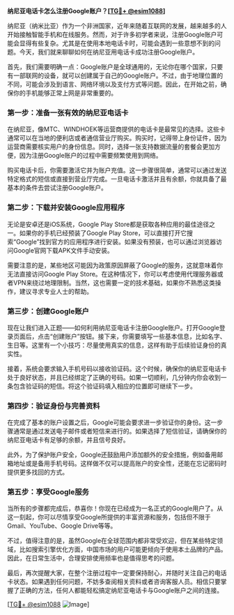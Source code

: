 **纳尼亚电话卡怎么注册Google账户？[[TG💪+ @esim1088](https://t.me/s/esim1088)]**

纳尼亚（纳米比亚）作为一个非洲国家，近年来随着互联网的发展，越来越多的人开始接触智能手机和在线服务。然而，对于许多初学者来说，注册Google账户可能会显得有些复杂。尤其是在使用本地电话卡时，可能会遇到一些意想不到的问题。今天，我们就来聊聊如何在纳尼亚用电话卡成功注册Google账户。

首先，我们需要明确一点：Google账户是全球通用的，无论你在哪个国家，只要有一部联网的设备，就可以创建属于自己的Google账户。不过，由于地理位置的不同，可能会涉及到语言、网络环境以及支付方式等问题。因此，在开始之前，确保你的手机能够正常上网是非常重要的。

### 第一步：准备一张有效的纳尼亚电话卡

在纳尼亚，像MTC、WINDHOEK等运营商提供的电话卡是最常见的选择。这些卡通常可以在当地的便利店或者通信营业厅购买。购买时，记得带上身份证件，因为运营商需要核实用户的身份信息。同时，选择一张支持数据流量的套餐会更加方便，因为注册Google账户的过程中需要频繁使用到网络。

购买电话卡后，你需要激活它并为账户充值。这一步骤很简单，通常可以通过发送特定格式的短信或直接到营业厅完成。一旦电话卡激活并且有余额，你就具备了最基本的条件去尝试注册Google账户。

### 第二步：下载并安装Google应用程序

无论是安卓还是iOS系统，Google Play Store都是获取各种应用的最佳途径之一。如果你的手机已经预装了Google Play Store，可以直接打开它搜索“Google”找到官方的应用程序进行安装。如果没有预装，也可以通过浏览器访问Google官网下载APK文件手动安装。

需要注意的是，某些地区可能因为政策原因屏蔽了Google的服务，这就意味着你无法直接访问Google Play Store。在这种情况下，你可以考虑使用代理服务器或者VPN来绕过地理限制。当然，这也需要一定的技术基础，如果你不熟悉这类操作，建议寻求专业人士的帮助。

### 第三步：创建Google账户

现在让我们进入正题——如何利用纳尼亚电话卡注册Google账户。打开Google登录页面后，点击“创建账户”按钮。接下来，你需要填写一些基本信息，比如名字、生日等。这里有一个小技巧：尽量使用真实的信息，这样有助于后续验证身份的真实性。

接着，系统会要求输入手机号码以接收验证码。这个时候，确保你的纳尼亚电话卡处于良好状态，并且已经绑定了正确的号码。如果一切顺利，几分钟内你会收到一条包含验证码的短信。将这个验证码填入相应的位置即可继续下一步。

### 第四步：验证身份与完善资料

在完成了基本的账户设置之后，Google可能会要求进一步验证你的身份。这一步骤通常是通过发送电子邮件或者短信来进行的。如果选择了短信验证，请确保你的纳尼亚电话卡有足够的余额，并且信号良好。

此外，为了保护账户安全，Google还鼓励用户添加额外的安全措施，例如备用邮箱地址或是备用手机号码。这样做不仅可以提高账户的安全性，还能在忘记密码时提供更多找回的方式。

### 第五步：享受Google服务

当所有的步骤都完成后，恭喜你！你现在已经成为一名正式的Google用户了。从这一刻起，你可以尽情享受Google所提供的丰富资源和服务，包括但不限于Gmail、YouTube、Google Drive等等。

不过，值得注意的是，虽然Google在全球范围内都非常受欢迎，但在某些特定领域，比如搜索引擎优化方面，中国市场的用户可能更倾向于使用本土品牌的产品。因此，在日常生活中，合理安排使用频率也是值得思考的问题。

最后，再次提醒大家，在整个注册过程中一定要保持耐心，并随时关注自己的电话卡状态。如果遇到任何问题，不妨多查阅相关资料或者咨询客服人员。相信只要掌握了正确的方法，任何人都能轻松搞定纳尼亚电话卡与Google账户之间的连接。

[[TG💪+ @esim1088](https://t.me/s/esim1088) ![Image](https://i.postimg.cc/4NQfJmqS/Snipaste-2025-05-13-00-14-12.png)]